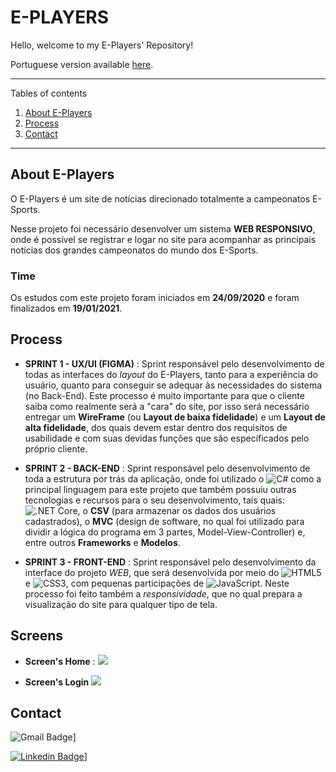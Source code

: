 # E-PLAYERS

Hello, welcome to my E-Players' Repository!

Portuguese version available [here](https://github.com/luqonhas/Markdown-Tutorial/blob/master/README_pt-BR.md).

*******
Tables of contents  
 1. [About E-Players](#about)
 2. [Process](#process)
 3. [Contact](#contact)

*******

<div id='about'/>

## About E-Players
O E-Players é um site de notícias direcionado totalmente a campeonatos E-Sports.

Nesse projeto foi necessário desenvolver um sistema **WEB RESPONSIVO**, onde é possível se registrar e logar no site para acompanhar as principais notícias dos grandes campeonatos do mundo dos E-Sports.

### Time
Os estudos com este projeto foram iniciados em **24/09/2020** e foram finalizados em **19/01/2021**.

<div id='process'/>

## Process

* **SPRINT 1 - UX/UI (FIGMA)** :
Sprint responsável pelo desenvolvimento de todas as interfaces do *layout* do E-Players, tanto para a experiência do usuário, quanto para conseguir se adequar às necessidades do sistema (no Back-End). Este processo é muito importante para que o cliente saiba como realmente será a "cara" do site, por isso será necessário entregar um **WireFrame** (ou **Layout de baixa fidelidade**) e um **Layout de alta fidelidade**, dos quais devem estar dentro dos requisitos de usabilidade e com suas devidas funções que são especificados pelo próprio cliente.


* **SPRINT 2 - BACK-END** :
Sprint responsável pelo desenvolvimento de toda a estrutura por trás da aplicação, onde foi utilizado o ![C#](https://img.shields.io/badge/C%23-239120?style=flat-square&logo=c-sharp&logoColor=white) como a principal linguagem para este projeto que também possuiu outras tecnologias e recursos para o seu desenvolvimento, tais quais: ![.NET Core](https://img.shields.io/badge/.NET-5C2D91?style=flat-square&logo=.net&logoColor=white), o **CSV** (para armazenar os dados dos usuários cadastrados), o **MVC** (design de software, no qual foi utilizado para dividir a lógica do programa em 3 partes, Model-View-Controller) e, entre outros **Frameworks** e **Modelos**.</span>


* **SPRINT 3 - FRONT-END** :
Sprint responsável pelo desenvolvimento da interface do projeto *WEB*, que será desenvolvida por meio do ![HTML5](https://img.shields.io/badge/-HTML5-%23E44D27?style=flat-square&logo=html5&logoColor=ffffff) e ![CSS3](https://img.shields.io/badge/-CSS3-%231572B6?style=flat-square&logo=css3), com pequenas participações de ![JavaScript](https://img.shields.io/badge/JavaScript-323330?style=flat-square&logo=javascript&logoColor=F7DF1E). Neste processo foi feito também a *responsividade*, que no qual prepara a visualização do site para qualquer tipo de tela.

<div id='screens'/>

## Screens

* **Screen's Home** :
![](https://imgur.com/a/CqRwFku)

* **Screen's Login**
![](https://imgur.com/a/CqRwFku)

## Contact
<p id="contact">

![Gmail Badge](https://img.shields.io/badge/-apolinariodev@gmail.com-CC2927?style=flat-square&logo=Gmail&logoColor=white)]

[![Linkedin Badge](https://img.shields.io/badge/-Lucas%20Apolinário-%231572B6?style=flat-square&logo=Linkedin&logoColor=white&link=https://www.linkedin.com/in/luqonhas/)](https://www.linkedin.com/in/luqonhas/)]
